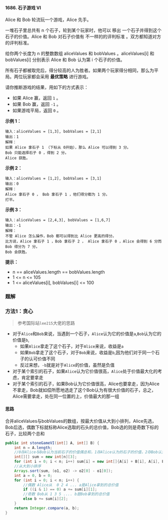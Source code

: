 #### 1686. 石子游戏 VI

Alice 和 Bob 轮流玩一个游戏，Alice 先手。

一堆石子里总共有 n 个石子，轮到某个玩家时，他可以 移出 一个石子并得到这个石子的价值。Alice 和 Bob 对石子价值有 不一样的的评判标准 。双方都知道对方的评判标准。

给你两个长度为 n 的整数数组 aliceValues 和 bobValues 。aliceValues[i] 和 bobValues[i] 分别表示 Alice 和 Bob 认为第 i 个石子的价值。

所有石子都被取完后，得分较高的人为胜者。如果两个玩家得分相同，那么为平局。两位玩家都会采用 **最优策略** 进行游戏。

请你推断游戏的结果，用如下的方式表示：

- 如果 Alice 赢，返回 `1` 。
- 如果 Bob 赢，返回 `-1` 。
- 如果游戏平局，返回 `0` 。

**示例 1：**

```shell
输入：aliceValues = [1,3], bobValues = [2,1]
输出：1
解释：
如果 Alice 拿石子 1 （下标从 0开始），那么 Alice 可以得到 3 分。
Bob 只能选择石子 0 ，得到 2 分。
Alice 获胜。
```

**示例 2：**

```shell
输入：aliceValues = [1,2], bobValues = [3,1]
输出：0
解释：
Alice 拿石子 0 ， Bob 拿石子 1 ，他们得分都为 1 分。
打平。
```

**示例 3：**

```shell
输入：aliceValues = [2,4,3], bobValues = [1,6,7]
输出：-1
解释：
不管 Alice 怎么操作，Bob 都可以得到比 Alice 更高的得分。
比方说，Alice 拿石子 1 ，Bob 拿石子 2 ， Alice 拿石子 0 ，Alice 会得到 6 分而 Bob 得分为 7 分。
Bob 会获胜。
```

**提示：**

* n == aliceValues.length == bobValues.length
* 1 <= n <= 105
* 1 <= aliceValues[i], bobValues[i] <= 100

### 题解

### 方法1：贪心

> 参考国际站`lee215`大佬的思路

* 对于`Alice`和`Bob`来说，当遇到一个石子，`Alice`认为它的价值是`a`,`Bob`认为它的价值是`b`,
  * 如果`Alice`拿走了这个石子，对于`Alice`来说，收益是`a`
  * 如果`Bob`拿走了这个石子，对于`Bob`来说，收益是`b`,因为他们对于同一个石子的认可价值不同
  * 反过来想，`-b`就是对于`Alice`的价值，虽然是负值
* 对于某个索引的石子，如果`Alice`认为它价值很高，`Alice`处于价值最大化的考虑，肯定要拿走
* 对于某个索引的石子，如果Bob认为它价值很高，Alice也要拿走，因为Alice不拿走，Bob就如偿所愿地选走了这个Bob认为有很大价值的石子，总之，Alice需要拿走，处在同一位置的上，价值最大的那一组

#### 思路

合并aliceValues与bobValues的数组，按最大价值从大到小排列，Alice先选，Bob后选，偶数下标就标称Alice选取的石头的总价值，Bob选的则是奇数下标的石子，比较两个总和

```java
public int stoneGameVI(int[] A, int[] B) {
    int n = A.length;
    //0存Alice与Bob认为当前石子的价值偶总和，1存Alice认为的石子的价值，2存Bob认为的石子价值
    int[][] sum = new int[n][3];
    for (int i = 0; i < n; i++) sum[i] = new int[]{A[i] + B[i], A[i], B[i]};
    //从大到小排序
    Arrays.sort(sum, (o1, o2) -> o2[0] - o1[0]);
    int a = 0, b = 0;
    for (int i = 0; i < n; i++) {
        //偶数 Alice从  0 2 4 ... a是Alice拿到的总价值
        if ((i & 1) == 0) a += sum[i][1];
        //奇数 Bob从 1 3 5 .... b是Bob拿到的总价值
        else b += sum[i][2];
    }
    return Integer.compare(a, b);
}
```

